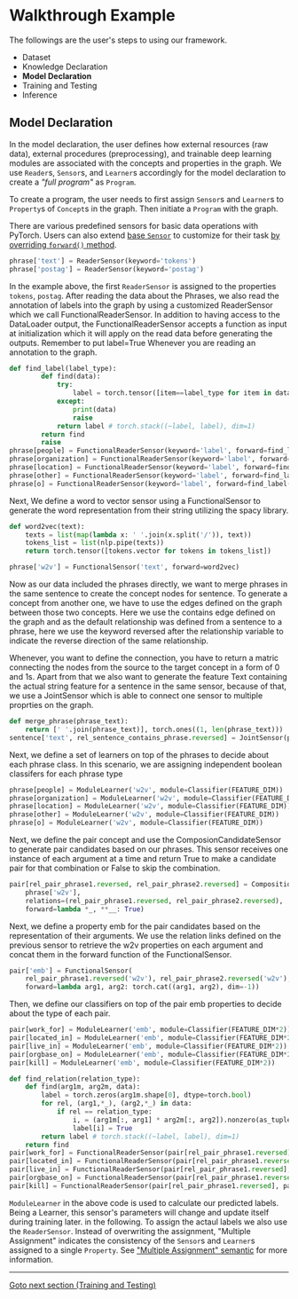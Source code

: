 # Walkthrough Example

The followings are the user's steps to using our framework.

- Dataset
- Knowledge Declaration
- **Model Declaration**
- Training and Testing
- Inference

## Model Declaration


In the model declaration, the user defines how external resources (raw data), external procedures (preprocessing), and trainable deep learning modules are associated with the concepts and properties in the graph.
We use `Reader`s, `Sensor`s, and `Learner`s accordingly for the model declaration to create a *"full program"* as `Program`.

To create a program, the user needs to first assign `Sensor`s and `Learner`s to `Property`s of `Concept`s in the graph. Then initiate a `Program` with the graph.

There are various predefined sensors for basic data operations with PyTorch. Users can also extend [base `Sensor`](../../Main%20Components/Model%20Declaration%20%28Sensor%29.md#sensor) to customize for their task [by overriding `forward()` method](../../Main%20Components/Model%20Declaration%20%28Sensor%29.md#overriding-forward).

```python
phrase['text'] = ReaderSensor(keyword='tokens')
phrase['postag'] = ReaderSensor(keyword='postag')
```

In the example above, the first `ReaderSensor` is assigned to the properties `tokens`, `postag`. After reading the data about the Phrases, we also read the annotation of labels into the graph by using a customized ReaderSensor which we call FunctionalReaderSensor. In addition to having access to the DataLoader output, the FunctionalReaderSensor accepts a function as input at initialization which it will apply on the read data before generating the outputs. Remember to put label=True Whenever you are reading an annotation to the graph.

```python
def find_label(label_type):
        def find(data):
            try:
                label = torch.tensor([item==label_type for item in data])
            except:
                print(data)
                raise
            return label # torch.stack((~label, label), dim=1)
        return find
        raise
phrase[people] = FunctionalReaderSensor(keyword='label', forward=find_label('Peop'), label=True)
phrase[organization] = FunctionalReaderSensor(keyword='label', forward=find_label('Org'), label=True)
phrase[location] = FunctionalReaderSensor(keyword='label', forward=find_label('Loc'), label=True)
phrase[other] = FunctionalReaderSensor(keyword='label', forward=find_label('Other'), label=True)
phrase[o] = FunctionalReaderSensor(keyword='label', forward=find_label('O'), label=True)
```

Next, We define a word to vector sensor using a FunctionalSensor to generate the word representation from their string utilizing the spacy library.

```python
def word2vec(text):
    texts = list(map(lambda x: ' '.join(x.split('/')), text))
    tokens_list = list(nlp.pipe(texts))
    return torch.tensor([tokens.vector for tokens in tokens_list])

phrase['w2v'] = FunctionalSensor('text', forward=word2vec)
```
Now as our data included the phrases directly, we want to merge phrases in the same sentence to create the concept nodes for sentence. To generate a concept from another one, we have to use the edges defined on the graph between those two concepts. Here we use the contains edge defined on the graph and as the default relationship was defined from a sentence to a phrase, here we use the keyword reversed after the relationship variable to indicate the reverse direction of the same relationship.

Whenever, you want to define the connection, you have to return a matric connecting the nodes from the source to the target concept in a form of 0 and 1s. Apart from that we also want to generate the feature Text containing the actual string feature for a sentence in the same sensor, because of that, we use a JointSensor which is able to connect one sensor to multiple proprties on the graph.

```python
def merge_phrase(phrase_text):
    return [' '.join(phrase_text)], torch.ones((1, len(phrase_text)))
sentence['text', rel_sentence_contains_phrase.reversed] = JointSensor(phrase['text'], forward=merge_phrase)
```

Next, we define a set of learners on top of the phrases to decide about each phrase class. In this scenario, we are assigning independent boolean classifers for each phrase type

```python
phrase[people] = ModuleLearner('w2v', module=Classifier(FEATURE_DIM))
phrase[organization] = ModuleLearner('w2v', module=Classifier(FEATURE_DIM))
phrase[location] = ModuleLearner('w2v', module=Classifier(FEATURE_DIM))
phrase[other] = ModuleLearner('w2v', module=Classifier(FEATURE_DIM))
phrase[o] = ModuleLearner('w2v', module=Classifier(FEATURE_DIM))
```

Next, we define the pair concept and use the ComposionCandidateSensor to generate pair candidates based on our phrases. This sensor receives one instance of each argument at a time and return True to make a candidate pair for that combination or False to skip the combination.

```python
pair[rel_pair_phrase1.reversed, rel_pair_phrase2.reversed] = CompositionCandidateSensor(
    phrase['w2v'],
    relations=(rel_pair_phrase1.reversed, rel_pair_phrase2.reversed),
    forward=lambda *_, **__: True)
```

Next, we define a property emb for the pair candidates based on the representation of their arguments. We use the relation links defined on the previous sensor to retrieve the w2v properties on each argument and concat them in the forward function of the FunctionalSensor.


```python
pair['emb'] = FunctionalSensor(
    rel_pair_phrase1.reversed('w2v'), rel_pair_phrase2.reversed('w2v'),
    forward=lambda arg1, arg2: torch.cat((arg1, arg2), dim=-1))
```

Then, we define our classifiers on top of the pair emb properties to decide about the type of each pair.

```python
pair[work_for] = ModuleLearner('emb', module=Classifier(FEATURE_DIM*2))
pair[located_in] = ModuleLearner('emb', module=Classifier(FEATURE_DIM*2))
pair[live_in] = ModuleLearner('emb', module=Classifier(FEATURE_DIM*2))
pair[orgbase_on] = ModuleLearner('emb', module=Classifier(FEATURE_DIM*2))
pair[kill] = ModuleLearner('emb', module=Classifier(FEATURE_DIM*2))

def find_relation(relation_type):
    def find(arg1m, arg2m, data):
        label = torch.zeros(arg1m.shape[0], dtype=torch.bool)
        for rel, (arg1,*_), (arg2,*_) in data:
            if rel == relation_type:
                i, = (arg1m[:, arg1] * arg2m[:, arg2]).nonzero(as_tuple=True)
                label[i] = True
        return label # torch.stack((~label, label), dim=1)
    return find
pair[work_for] = FunctionalReaderSensor(pair[rel_pair_phrase1.reversed], pair[rel_pair_phrase2.reversed], keyword='relation', forward=find_relation('Work_For'), label=True)
pair[located_in] = FunctionalReaderSensor(pair[rel_pair_phrase1.reversed], pair[rel_pair_phrase2.reversed], keyword='relation', forward=find_relation('Located_In'), label=True)
pair[live_in] = FunctionalReaderSensor(pair[rel_pair_phrase1.reversed], pair[rel_pair_phrase2.reversed], keyword='relation', forward=find_relation('Live_In'), label=True)
pair[orgbase_on] = FunctionalReaderSensor(pair[rel_pair_phrase1.reversed], pair[rel_pair_phrase2.reversed], keyword='relation', forward=find_relation('OrgBased_In'), label=True)
pair[kill] = FunctionalReaderSensor(pair[rel_pair_phrase1.reversed], pair[rel_pair_phrase2.reversed], keyword='relation', forward=find_relation('Kill'), label=True)
```

`ModuleLearner` in the above code is used to calculate our predicted labels. Being a Learner, this sensor's parameters will change and update itself during training later. in the following. To assign the actaul labels we also use the `ReaderSensor`. Instead of overwriting the assignment, "Multiple Assignment" indicates the consistency of the `Sensor`s and `Learner`s assigned to a single `Property`. See ["Multiple Assignment" semantic](./developer/MODEL.md#multiple-assigment-convention) for more information.

____
[Goto next section (Training and Testing)](Training%20and%20Testing.md)
